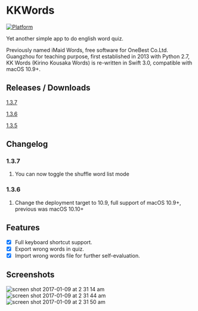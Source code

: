 # KKWords
[![Platform](https://img.shields.io/badge/platform-macOS%2010.9%2B-lightgrey.svg)](https://github.com/DickyT/KKWords)

Yet another simple app to do english word quiz.

Previously named iMaid Words, free software for OneBest Co.Ltd. Guangzhou for teaching purpose, first established in 2013 with Python 2.7, KK Words (Kirino Kousaka Words) is re-written in Swift 3.0, compatible with macOS 10.9+.

## Releases / Downloads
[1.3.7](https://github.com/DickyT/KKWords/releases/tag/1.3.7)

[1.3.6](https://github.com/DickyT/KKWords/releases/tag/1.3.6)

[1.3.5](https://github.com/DickyT/KKWords/releases/tag/1.3.5)

## Changelog
### 1.3.7
1. You can now toggle the shuffle word list mode
### 1.3.6
1. Change the deployment target to 10.9, full support of macOS 10.9+, previous was macOS 10.10+

## Features
- [x] Full keyboard shortcut support.
- [x] Export wrong words in quiz.
- [x] Import wrong words file for further self-evaluation.

## Screenshots
![screen shot 2017-01-09 at 2 31 14 am](https://cloud.githubusercontent.com/assets/4535844/21758981/095f8aaa-d617-11e6-9ea3-5c95340d8cdd.png)
![screen shot 2017-01-09 at 2 31 44 am](https://cloud.githubusercontent.com/assets/4535844/21758982/0968e302-d617-11e6-95b6-8d33f7cff31c.png)
![screen shot 2017-01-09 at 2 31 50 am](https://cloud.githubusercontent.com/assets/4535844/21758983/0969b1e2-d617-11e6-9b16-94e6f7326aed.png)
